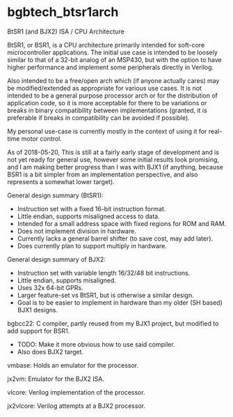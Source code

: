 # bgbtech_btsr1arch
BtSR1 (and BJX2) ISA / CPU Architecture

BtSR1, or BSR1, is a CPU architecture primarily intended for soft-core microcontroller applications.
The initial use case is intended to be loosely similar to that of a 32-bit analog of an MSP430, but with the option to
have higher performance and implement some peripherals directly in Verilog.

Also intended to be a free/open arch which (if anyone actually cares) may be modified/extended as appropriate for various
use cases. It is not intended to be a general purpose processor arch or for the distribution of application code, so it is
more acceptable for there to be variations or breaks in binary compatibility between implementations (granted, it is
preferable if breaks in compatibility can be avoided if possible).

My personal use-case is currently mostly in the context of using it for real-time motor control.

As of 2018-05-20, This is still at a fairly early stage of development and is not yet ready for general use, however some
initial results look promising, and I am making better progress than I was with BJX1 (if anything, because BSR1 is a bit simpler
from an implementation perspective, and also represents a somewhat lower target).


General design summary (BtSR1):
* Instruction set with a fixed 16-bit instruction format.
* Little endian, supports misaligned access to data.
* Intended for a small address space with fixed regions for ROM and RAM.
* Does not implement division in hardware.
* Currently lacks a general barrel shifter (to save cost, may add later).
* Does currently plan to support multiply in hardware.

General design summary of BJX2:
* Instruction set with variable length 16/32/48 bit instructions.
* Little endian, supports misaligned.
* Uses 32x 64-bit GPRs.
* Larger feature-set vs BtSR1, but is otherwise a similar design.
* Goal is to be easier to implement in hardware than my older (SH based) BJX1 designs.


bgbcc22: C compiler, partly reused from my BJX1 project, but modified to add support for BSR1.
* TODO: Make it more obvious how to use said compiler.
* Also does BJX2 target.

vmbase: Holds an emulator for the processor.

jx2vm: Emulator for the BJX2 ISA.

vlcore: Verilog implementation of the processor.

jx2vlcore: Verilog attempts at a BJX2 processor.
